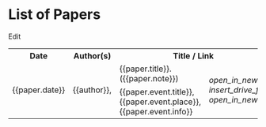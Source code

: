 # List of Papers

<div id="vueapp">
  <a :href="papers_edit_url">Edit</a>
  <table>
    <tr>
      <th>Date</th>
      <th>Author(s)</th>
      <th colspan="2">Title / Link</th>
    </tr>
    <tr v-for="paper in papers">
      <td>{{paper.date}}</td>
      <td>
        <span v-for="(author,author_idx) in paper.authors">
          {{author}}<span v-if="author_idx < paper.authors.length-1">,</span>
        </span>
      </td>
      <td>
        <div v-if="paper.title">{{paper.title}}.</div>
        <div v-if="paper.note">({{paper.note}})</div>
        <div v-if="paper.event" style="padding-top:7px">
          {{paper.event.title}},
          {{paper.event.place}},
          {{paper.event.info}}
        </div>
      </td>
      <td>
        <a v-if="paper.link" :href="paper.link"><i class="material-icons">open_in_new</i></a>
        <a v-if="paper.pdf" :href="paper.pdf"><i class="material-icons">insert_drive_file</i></a>
        <a v-if="paper.event && paper.event.url" :href="paper.event.url"><i class="material-icons">open_in_new</i></a>
      </td>
    </tr>
  </table>
<div>

<script src="https://cdn.jsdelivr.net/npm/vue"></script>
<script src="../lib.js"></script>
<script>
const vueapp = new Vue({
  el: '#vueapp',
  data: {
    papers: 'Loading papers ...',
    papers_url: 'http://biggis-project.eu/data/papers.json',
    papers_edit_url: 'https://github.com/biggis-project/biggis-project.github.io/blob/master/data/papers.json'
  },
  methods: {
    async loadPapers() {
      const json = await fetch(this.papers_url).then(response=>response.json())
      this.papers = json.sort(sortByDate)
    }
  }
})
vueapp.loadPapers() // async load
</script>
